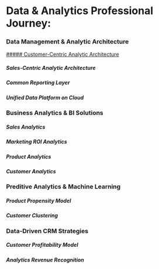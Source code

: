# Data & Analytics Professional Journey:
### Data Management & Analytic Architecture
[##### Customer-Centric Analytic Architecture](https://www.google.com)
##### Sales-Centric Analytic Architecture
##### Common Reporting Layer
##### Unified Data Platform on Cloud

### Business Analytics & BI Solutions
##### Sales Analytics
##### Marketing ROI Analytics
##### Product Analytics
##### Customer Analytics

### Preditive Analytics & Machine Learning
##### Product Propensity Model
##### Customer Clustering

### Data-Driven CRM Strategies
##### Customer Profitability Model
##### Analytics Revenue Recognition



